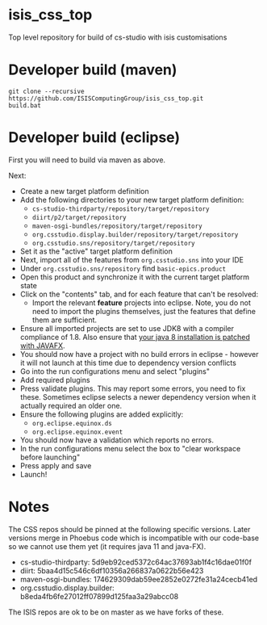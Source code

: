 # isis_css_top

Top level repository for build of cs-studio with isis customisations

# Developer build (maven)

```
git clone --recursive https://github.com/ISISComputingGroup/isis_css_top.git
build.bat
```

# Developer build (eclipse)

First you will need to build via maven as above.

Next:
- Create a new target platform definition
- Add the following directories to your new target platform definition:
  * `cs-studio-thirdparty/repository/target/repository`
  * `diirt/p2/target/repository`
  * `maven-osgi-bundles/repository/target/repository`
  * `org.csstudio.display.builder/repository/target/repository`
  * `org.csstudio.sns/repository/target/repository`
- Set it as the "active" target platform definition
- Next, import all of the features from `org.csstudio.sns` into your IDE
- Under `org.csstudio.sns/repository` find `basic-epics.product`
- Open this product and synchronize it with the current target platform state
- Click on the "contents" tab, and for each feature that can't be resolved:
  * Import the relevant **feature** projects into eclipse. Note, you do not need to import the plugins themselves, just the features that define them are sufficient.
- Ensure all imported projects are set to use JDK8 with a compiler compliance of 1.8. Also ensure that [your java 8 installation is patched with JAVAFX](https://github.com/ISISComputingGroup/ibex_developers_manual/wiki/Upgrade-Java#additional-optional-steps-for-developer-installations-not-required-on-instruments).
- You should now have a project with no build errors in eclipse - however it will not launch at this time due to dependency version conflicts
- Go into the run configurations menu and select "plugins"
- Add required plugins
- Press validate plugins. This may report some errors, you need to fix these. Sometimes eclipse selects a newer dependency version when it actually required an older one.
- Ensure the following plugins are added explicitly:
  * `org.eclipse.equinox.ds`
  * `org.eclipse.equinox.event`
- You should now have a validation which reports no errors.
- In the run configurations menu select the box to "clear workspace before launching"
- Press apply and save
- Launch!

# Notes

The CSS repos should be pinned at the following specific versions. Later versions merge in Phoebus code which is incompatible with our code-base so we cannot use them yet (it requires java 11 and java-FX).

- cs-studio-thirdparty: 5d9eb92ced5372c64ac37693ab1f4c16dae01f0f
- diirt: 5baa4d15c546c6df10356a266837a0622b56e423
- maven-osgi-bundles: 174629309dab59ee2852e0272fe31a24cecb41ed
- org.csstudio.display.builder: b8eda4fb6fe27012ff07899d125faa3a29abcc08

The ISIS repos are ok to be on master as we have forks of these.

